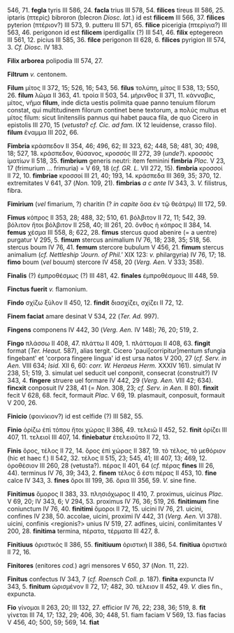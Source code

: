 546, 71. **fegla** tyris III 586, 24. **facla** trius III 578, 54.
**filices** tireus III 586, 25. iptaris (πτερίς) bibroron (blecron
*Diosc. lat.*) id est **filicem** III 566, 37. **filices** pyterion
(πτέριον?) III 573, 9. putteru III 571, 65. **filice** picerigia
(πτερίγια?) III 563, 46. perigonon id est **filicem** iperdigallix (?)
III 541, 46. **filix** eptegereon III 561, 12. picius III 585, 36.
**filce** perigonon III 628, 6. **filices** pyrigion III 574, 3. *Cf.
Diosc.* IV 183.

**Filix arborea** polipodia III 574, 27.

**Filtrum** *v.* centonem.

**Filum** μίτος II 372, 15; 526, 16; 543, 56. **filus** τολύπη, μίτος II
538, 13; 550, 26. **filum** λῶμα II 363, 41. τροία II 503, 54. μήρινθος
II 371, 11. κάνναβις, μίτος, νῆμα **filum**, inde dicta uestis polimita
quae panno tenuium filorum constat, qui multitudinem filorum continet
bene textorum, a πολύς multus et μίτος filum: sicut linitensilis pannus
qui habet pauca fila, de quo Cicero in epistolis III 270, 15 (*vetusta*?
*cf. Cic. ad fam.* IX 12 leuidense, crasso filo). **filum** ἔναμμα III
202, 66.

**Fimbria** κράσπεδον II 354, 46; 496, 62; III 323, 62; 448, 58; 481,
30; 498, 18; 527, 18. κράσπεδον, θύσανος, κροσσός III 272, 39 (*unde?*).
κροσσὸς ἱματίων II 518, 35. **fimbrium** generis neutri: item feminini
**fimbria** *Plac.* V 23, 17 (frimurium ... frimuria) = V 69, 18 (*cf.*
*GR. L.* VII 272, 15). **fimbria** κροσσοί II 72, 10. **fimbriae**
κροσσοί III 21, 40; 193, 14. κράσπεδα III 369, 35; 370, 12. extremitates
V 641, 37 (*Non.* 109, 21). **fimbrias** *a c ante* IV 343, 3. *V.*
filistrus, fibra.

**Fimirium** (*vel* fimarium, ?) charitin (? *in capite* ὅσα ἐν τῷ
θεάτρῳ) III 172, 59.

**Fimus** κόπρος II 353, 28; 488, 32; 510, 61. βόλβιτον II 72, 11; 542,
39. βόλιτον ἤτοι βόλβιτον II 258, 40; III 261, 20. ὄνθος ἡ κόπρος II
384, 14. **femus** χέσμα III 558, 8; 622, 28. **fimus** stercus quod
abenire (= a uentre) purgatur V 295, 5. **fimum** stercus animalium IV
76, 18; 238, 35; 518, 56. stercus boum IV 76, 41. **femum** stercore
bubulum V 456, 21. **fimum** stercus animalium (*cf. Nettleship 'Journ.
of Phil.'* XIX 123: *v.* philargyria) IV 76, 17; 18. **fimo** boum
(*vel* bouum) stercore IV 458, 20 (*Verg. Aen.* V 333; 358).

**Finalis** (?) ἐμπροθέσμως (?) III 481, 42. **finales** ἐμπροθέσμους
III 448, 59.

**Finctus fuerit** *v.* flamonium.

**Findo** σχίζω ξύλον II 450, 12. **findit** διασχίζει, σχίζει II 72,
12.

**Finem faciat** amare desinat V 534, 22 (*Ter. Ad.* 997).

**Fingens** componens IV 442, 30 (*Verg. Aen.* IV 148); 76, 20; 519, 2.

**Fingo** πλάσσω II 408, 47. πλάττω II 409, 1. πλάττομαι II 408, 63.
**fingit** format (*Ter. Heaut.* 587), alias tergit. Cicero
'paui[corripitur]mentum sfungia fingebant' et 'corpora fingere lingua'
id est ursa natos V 200, 27 (*cf. Serv. in Aen.* VIII 634; *Isid.* XII
6, 60: *corr. W. Heraeus Herm.* XXXIV 161). simulat IV 238, 51; 519, 3.
simulat uel seducit uel conponit, consecrat (construit?) IV 343, 4.
**fingere** struere uel formare IV 442, 29 (*Verg. Aen.* VIII 42;
634). **fincxit** conposuit IV 238, 41 (= *Non.* 308, 23; *cf. Serv. in
Aen.* II 80). **finxit** fecit V 628, 68. fecit, formauit *Plac.* V 69,
19. plasmauit, conposuit, formauit V 200, 26.

**Finicio** (φοινίκιον?) id est celfide (?) III 582, 55.

**Finio** ὁρίζω ἐπὶ τόπου ἤτοι χώρας II 386, 49. τελειῶ II 452, 52.
**finit** ὁρίζει III 407, 11. τελειοῖ III 407, 14. **finiebatur**
ἐτελειοῦτο II 72, 13.

**Finis** ὅρος, τέλος II 72, 14. ὅρος ἐπὶ χώρας II 387, 19. τὸ τέλος, τὸ
μεθόριον (hic et haec f.) II 542, 32. τέλος II 515, 23; 545, 41; III
407, 13; 469, 12. ὁροθέσιον III 260, 28 (vetusta?). πέρας II 401, 64
(*cf.* πέρας **fines** III 26, 44). terminus IV 76, 39; 343, 2.
**finem** τέλος ὅ ἐστι πέρας II 453, 10. **fine** calce IV 343, 3.
**fines** ὅροι III 199, 36. ὅρια III 356, 59. *V.* sine fine.

**Finitimus** ὅμορος II 383, 33. πλησιόχωρος II 410, 7. proximus,
uicinus *Plac.* V 69, 20; IV 343, 6; V 294, 53. proximus IV 76, 36; 519,
26. **finitimum** fine coniunctum IV 76, 40. **finitimi** ὅμοροι II 72,
15. uicini IV 76, 21. uicini, confines IV 238, 50. accolae, uicini,
proximi IV 442, 31 (*Verg. Aen.* VI 378). uicini, confinis
\<regionis?\> unius IV 519, 27. adfines, uicini, conlimitantes V 200,
28. **finitima** termina, πέρατα, τέρματα III 427, 8.

**Finitiuus** ὁριστικός II 386, 55. **finitiuum** ὁριστική II 386, 54.
**finitiua** ὁριστικά II 72, 16.

**Finitores** (enitores *cod.*) agri mensores V 650, 37 (*Non.* 11, 22).

**Finitus** confectus IV 343, 7 (*cf. Roensch Coll. p.* 187). **finita**
expuncta IV 343, 5. **finitum** ὡρισμένον II 72, 17; 482, 30. τέλειον II
452, 49. *V.* dies fin., expuncta.

**Fio** γίνομαι II 263, 20; III 132, 27. efficior IV 76, 22; 238, 36;
519, 8. **fit** γίνεται III 74, 17; 132, 29; 406, 30; 448, 51. fiam
faciam V 569, 13. fias facias V 456, 40; 500, 59; 569, 14. **fiat**
